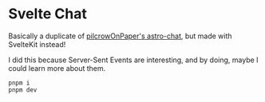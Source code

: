 # Svelte Chat
Basically a duplicate of [pilcrowOnPaper's astro-chat](https://github.com/pilcrowOnPaper/astro-chat), but made with SvelteKit instead! 

I did this because Server-Sent Events are interesting, and by doing, maybe I could learn more about them.

```
pnpm i
pnpm dev
```